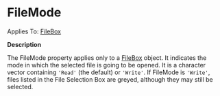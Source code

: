




<h1 class="heading"><span class="name">FileMode</span></h1>

Applies To: [FileBox](./filebox.md)


**Description**


The FileMode property applies only to a [FileBox](./filebox.md) object. It indicates the mode in which the selected file is going to be opened. It is a character vector containing `'Read'` (the default) or `'Write'`. If FileMode is `'Write'`, files listed in the File Selection Box are greyed, although they may still be selected.



